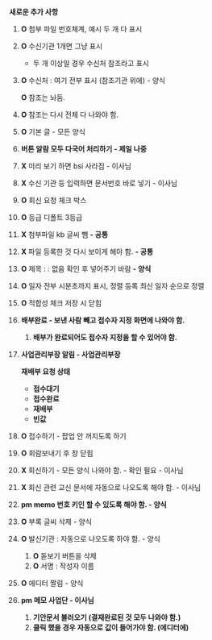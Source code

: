 **새로운 추가 사항**

1. **O** 첨부 파일 번호체계, 예시 두 개 다 표시
2. **O** 수신기관 1개면 그냥 표시 
    - 두 개 이상일 경우 수신처 참조라고 표시
3. **O** 수신처 : 여기 전부 표시 (참조기관 위에) - 양식
    
    **O** 참조는 놔둠.
    
4. **O** 참조는 다시 전체 다 나와야 함.
5. **O** 기본 글 - 모든 양식
6. **버튼 알람 모두 다국어 처리하기 - 제일 나중**
7. **X** 미리 보기 하면  bsi 사라짐 - 이사님
8. **X** 수신 기관 등 입력하면 문서번호 바로 넣기 - 이사님
9. **O** 회신 요청 체크 박스 
10. **O** 등급 디폴트 3등급
11. **X** 첨부파일 kb 글씨 뺌 **- 공통**
12. **X** 파일 등록한 것 다시 보이게 해야 함. **- 공통**
13. **O** 제목 :  : 없음 확인 후 넣어주기 바람 **- 양식**
14. **O** 일자 전부 시분초까지 표시, 정렬 등록 최신 일자 순으로 정렬
15. **O** 적합성 체크 저장 시 닫힘
16. **배부완료 - 보낸 사람 빼고 접수자 지정 화면에 나와야 함.**
    1. **배부가 완료되어도 접수자 지정을 할 수 있어야 함.**
17. **사업관리부장 알림 - 사업관리부장**
    
    **재배부 요청 상태**
    
    - **접수대기**
    - **접수완료**
    - **재배부**
    - **빈값**
18. **O** 접수하기 - 팝업 안 꺼지도록 하기
19. **O** 회람보내기 후 창 닫힘
20. **X** 회신하기 - 모든 양식 나와야 함. - 확인 필요 - 이사님
21. **X** 회신 관련 교신 문서에 자동으로 나오도록 해야 함. - 이사님
22. **pm memo 번호 키인 할 수 있도록 해야 함. - 양식** 
23. **O** 부록 글씨 삭제 - 양식 
24. **O** 발신기관 : 자동으로 나오도록 하야 함. - 양식
    1. **O** 돋보기 버튼을 삭제
    2. **O** 서명 : 작성자 이름
25. **O** 에디터 짤림 - 양식
26. **pm 메모 사업단 - 이사님**
    1. **기안문서 불러오기 (결재완료된 것 모두 나와야 함.)**
    2. **클릭 했을 경우 자동으로 값이 들어가야 함. (에디터에)**
